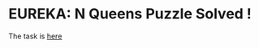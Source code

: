 # EUREKA: N Queens Puzzle Solved !

The task is [here](https://www.codechef.com/FEB221C/problems/EUREKA)